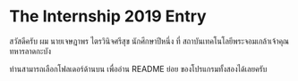 # The Internship 2019 Entry

สวัสดีครับ ผม นายเจษฎาพร ไตรวินิจศรีสุข นักศึกษาปีหนึ่ง ที่ สถาบันเทคโนโลยีพระจอมเกล้าเจ้าคุณทหารลาดกะบัง

ท่านสามารถเลือกโฟลเดอร์ด้านบน เพื่ออ่าน README ย่อย ของโปรแกรมทั้งสองได้เลยครับ
